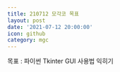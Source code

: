 ```yaml
---
title: 210712 모각코 목표
layout: post
date: '2021-07-12 20:00:00'
icon: github
category: mgc
---
```


목표 : 파이썬 Tkinter GUI 사용법 익히기
